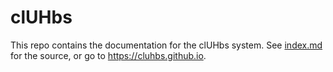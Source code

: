 # clUHbs

This repo contains the documentation for the clUHbs system. See [index.md](index.md) for the source, or go to https://cluhbs.github.io.
